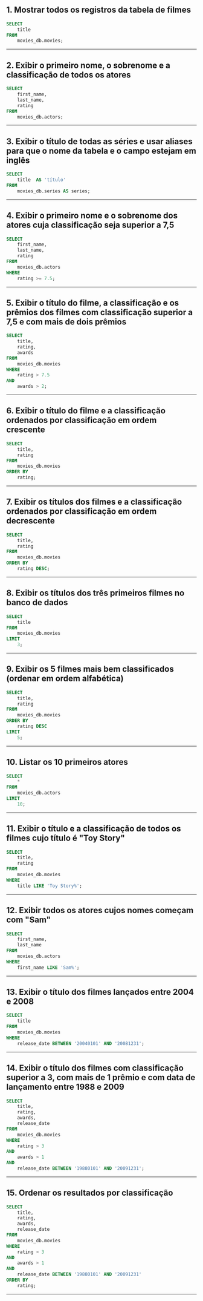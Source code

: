 
## 1. Mostrar todos os registros da tabela de filmes

```sql
SELECT 
    title 
FROM 
    movies_db.movies;
```

---

## 2. Exibir o primeiro nome, o sobrenome e a classificação de todos os atores

```sql
SELECT 
    first_name, 
    last_name, 
    rating 
FROM 
    movies_db.actors;
```

---

## 3. Exibir o título de todas as séries e usar aliases para que o nome da tabela e o campo estejam em inglês

```sql
SELECT 
    title  AS 'título' 
FROM 
    movies_db.series AS series;
```

---

## 4. Exibir o primeiro nome e o sobrenome dos atores cuja classificação seja superior a 7,5

```sql
SELECT 
    first_name, 
    last_name, 
    rating 
FROM 
    movies_db.actors
WHERE
    rating >= 7.5;
```

---

## 5. Exibir o título do filme, a classificação e os prêmios dos filmes com classificação superior a 7,5 e com mais de dois prêmios

```sql
SELECT 
    title, 
    rating, 
    awards 
FROM
    movies_db.movies
WHERE 
    rating > 7.5
AND 
    awards > 2;
```

---

## 6. Exibir o título do filme e a classificação ordenados por classificação em ordem crescente

```sql
SELECT 
    title, 
    rating
FROM
    movies_db.movies 
ORDER BY
    rating;
```

---

## 7. Exibir os títulos dos filmes e a classificação ordenados por classificação em ordem decrescente

```sql
SELECT 
    title, 
    rating
FROM
    movies_db.movies 
ORDER BY
    rating DESC;
```

---

## 8. Exibir os títulos dos três primeiros filmes no banco de dados

```sql
SELECT 
    title
FROM
    movies_db.movies 
LIMIT
    3;
```

---

## 9. Exibir os 5 filmes mais bem classificados (ordenar em ordem alfabética)

```sql
SELECT 
    title, 
    rating
FROM
    movies_db.movies 
ORDER BY
    rating DESC
LIMIT
    5;
```

---

## 10. Listar os 10 primeiros atores

```sql
SELECT 
    * 
FROM 
    movies_db.actors
LIMIT
    10;
```

---

## 11. Exibir o título e a classificação de todos os filmes cujo título é "Toy Story"

```sql
SELECT 
    title, 
    rating
FROM 
    movies_db.movies 
WHERE 
    title LIKE 'Toy Story%';
```

---

## 12. Exibir todos os atores cujos nomes começam com "Sam"

```sql
SELECT 
    first_name, 
    last_name
FROM 
    movies_db.actors
WHERE 
    first_name LIKE 'Sam%';
```

---

## 13. Exibir o título dos filmes lançados entre 2004 e 2008

```sql
SELECT 
    title 
FROM 
    movies_db.movies 
WHERE 
    release_date BETWEEN '20040101' AND '20081231';
```

---

## 14. Exibir o título dos filmes com classificação superior a 3, com mais de 1 prêmio e com data de lançamento entre 1988 e 2009

```sql
SELECT 
    title,  
    rating, 
    awards, 
    release_date 
FROM 
    movies_db.movies 
WHERE 
    rating > 3 
AND 
    awards > 1
AND 
    release_date BETWEEN '19880101' AND '20091231';
```

---

## 15. Ordenar os resultados por classificação

```sql
SELECT 
    title,  
    rating, 
    awards, 
    release_date 
FROM 
    movies_db.movies 
WHERE 
    rating > 3 
AND 
    awards > 1
AND 
    release_date BETWEEN '19880101' AND '20091231'
ORDER BY 
    rating;
```

---
